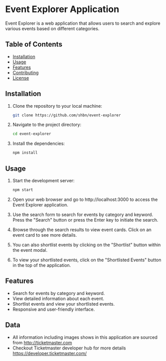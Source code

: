 # Event Explorer Application

Event Explorer is a web application that allows users to search and explore various events based on different categories.

## Table of Contents

- [Installation](#installation)
- [Usage](#usage)
- [Features](#features)
- [Contributing](#contributing)
- [License](#license)

## Installation

1. Clone the repository to your local machine:

   ```bash
   git clone https://github.com/shbn/event-explorer
   ```

2. Navigate to the project directory:

   ```bash
   cd event-explorer
   ```

3. Install the dependencies:

   ```bash
   npm install
   ```

## Usage

1. Start the development server:

   ```bash
   npm start
   ```

2. Open your web browser and go to http://localhost:3000 to access the Event Explorer application.
3. Use the search form to search for events by category and keyword. Press the "Search" button or press the Enter key to initiate the search.
4. Browse through the search results to view event cards. Click on an event card to see more details.
5. You can also shortlist events by clicking on the "Shortlist" button within the event modal.
6. To view your shortlisted events, click on the "Shortlisted Events" button in the top of the application.

## Features

- Search for events by category and keyword.
- View detailed information about each event.
- Shortlist events and view your shortlisted events.
- Responsive and user-friendly interface.

## Data

- All information including images shows in this application are sourced from http://ticketmaster.com
- Checkout Ticketmaster developer hub for more details https://developer.ticketmaster.com/
